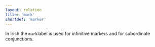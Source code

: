 ```yaml
---
layout: relation
title: 'mark'
shortdef: 'marker'
---
```


In Irish the `mark`label is used for infinitive markers and for subordinate conjunctions.
